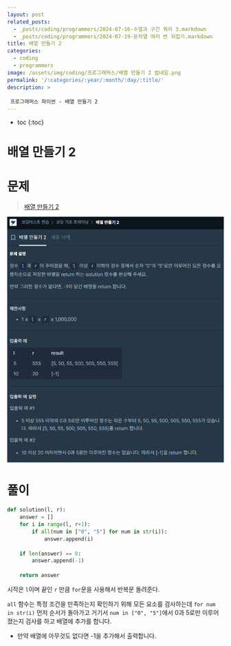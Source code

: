 ```yaml
---
layout: post
related_posts: 
  - _posts/coding/programmers/2024-07-16-수열과 구간 쿼리 3.markdown
  - _posts/coding/programmers/2024-07-19-문자열 여러 번 뒤집기.markdown
title: 배열 만들기 2
categories:
  - coding
  - programmers
image: /assets/img/coding/프로그래머스/배열 만들기 2 썸네일.png
permalink: '/:categories/:year/:month/:day/:title/'
description: >

 프로그래머스 파이썬 - 배열 만들기 2
---
```


* toc
{:toc}

# 배열 만들기 2

# 문제

> <a href="https://school.programmers.co.kr/learn/courses/30/lessons/181921">배열 만들기 2</a>

<img src="/assets/img/coding/프로그래머스/배열 만들기 2 문제.png" />

# 풀이

```python
def solution(l, r):
    answer = []
    for i in range(l, r+1):
        if all(num in ["0", "5"] for num in str(i)):
            answer.append(i)

    if len(answer) == 0:
        answer.append(-1)
            
    return answer
```


시작은 `l`이며 끝인 `r` 만큼 `for`문을 사용해서 반복문 돌려준다.

`all` 함수는 특정 조건을 만족하는지 확인하기 위해 모든 요소를 검사하는데 `for num in str(i)` 먼저 순서가 돌아가고 거기서 `num in ["0", "5"]`에서 0과 5로만 이루어졌는지 검사를 하고 배열에 추가를 합니다.

- 만약 배열에 아무것도 없다면 -1을 추가해서 출력합니다.


